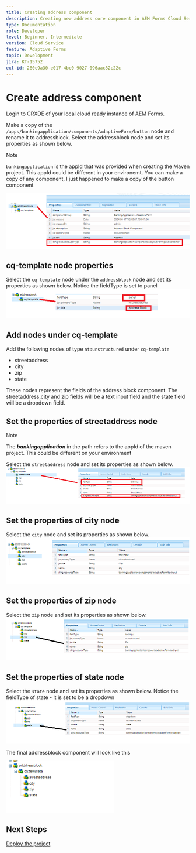 ```yaml
---
title: Creating address component
description: Creating new address core component in AEM Forms Cloud Service
type: Documentation
role: Developer
level: Beginner, Intermediate
version: Cloud Service
feature: Adaptive Forms
topic: Development
jira: KT-15752
exl-id: 280c9a30-e017-4bc0-9027-096aac82c22c
---
```

# Create address component

Login to CRXDE of your local cloud ready instance of AEM Forms.

Make a copy of the ``/apps/bankingapplication/components/adaptiveForm/button`` node and rename it to addressblock. Select the addressblock node and set its properties as shown below.

>[!NOTE]
>
> ``bankingapplication`` is the appId that was provided when creating the Maven project. This appId could be different in your environemt. You can make a copy of any component, I just happened to make a copy of the button component


![address-bloc](assets/address-properties.png)

## cq-template node properties

Select the ``cq-template`` node under the ``addressblock`` node and set its properties as shown below. Notice the fieldType is set to panel
![cq-template](assets/cq-template.png)

## Add nodes under cq-template

Add the following nodes of type ``nt:unstructured`` under ``cq-template``

* streetaddress
* city
* zip
* state

These nodes represent the fields of the address block component. The streetaddress,city and zip fields will be a text input field and the state field will be a dropdown field.

## Set the properties of streetaddress node

>[!NOTE]
>
> The **_bankingapplication_** in the path refers to the appId of the maven project. This could be different on your environment

Select the ``streetaddress`` node and set its properties as shown below.
![street-address](assets/streetaddress.png)

## Set the properties of city node

Select the ``city`` node and set its properties as shown below.
![city](assets/city.png)

## Set the properties of zip node

Select the ``zip`` node and set its properties as shown below.
![zip](assets/zip.png)

## Set the properties of state node

Select the ``state`` node and set its properties as shown below. Notice the fieldType of state - it is set to be a dropdown
![state](assets/state.png)

The final addressblock component will look like this

![final-address](assets/crx-address-block.png)

## Next Steps

[Deploy the project](./deploy-your-project.md)
